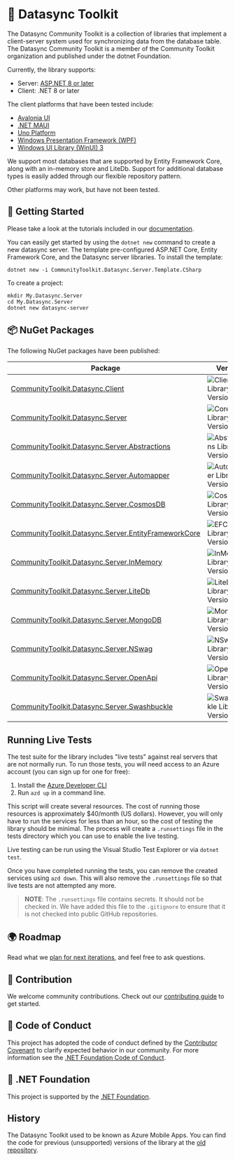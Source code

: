 # 🧰 Datasync Toolkit

The Datasync Community Toolkit is a collection of libraries that implement a client-server system used for synchronizing data
from the database table.  The Datasync Community Toolkit is a member of the Community Toolkit organization and published under the dotnet Foundation.

Currently, the library supports:

* Server: [ASP.NET 8 or later](https://learn.microsoft.com/aspnet/core/)
* Client: .NET 8 or later

The client platforms that have been tested include:

* [Avalonia UI](https://www.avaloniaui.net/)
* [.NET MAUI](https://dotnet.microsoft.com/apps/maui)
* [Uno Platform](https://platform.uno/)
* [Windows Presentation Framework (WPF)](https://learn.microsoft.com/dotnet/desktop/wpf/overview/?view=netdesktop-8.0)
* [Windows UI Library (WinUI) 3](https://learn.microsoft.com/windows/apps/winui/winui3/)

We support most databases that are supported by Entity Framework Core, along with an in-memory store and LiteDb.  Support for additional
database types is easily added through our flexible repository pattern.

Other platforms may work, but have not been tested.

## 🙌 Getting Started

Please take a look at the tutorials included in our [documentation](https://CommunityToolkit.github.io/Datasync).

You can easily get started by using the `dotnet new` command to create a new datasync server.  The template pre-configured ASP.NET Core, 
Entity Framework Core, and the Datasync server libraries.  To install the template:

```dotnetcli
dotnet new -i CommunityToolkit.Datasync.Server.Template.CSharp
```

To create a project:

```dotnetcli
mkdir My.Datasync.Server
cd My.Datasync.Server
dotnet new datasync-server
```

## 📦 NuGet Packages

The following NuGet packages have been published:

| Package | Version | Downloads |
|---------|---------|-----------|
| [CommunityToolkit.Datasync.Client] | ![Client Library Version][vc-core] | ![Client Library Downloads][dc-core] |
| [CommunityToolkit.Datasync.Server] | ![Core Library Version][vs-core] | ![Core Library Downloads][ds-core] |
| [CommunityToolkit.Datasync.Server.Abstractions] | ![Abstractions Library Version][vs-abstractions] | ![Abstractions Library Downloads][ds-abstractions] |
| [CommunityToolkit.Datasync.Server.Automapper] | ![Automapper Library Version][vs-automapper] | ![Automapper Library Downloads][ds-automapper] |
| [CommunityToolkit.Datasync.Server.CosmosDB] | ![CosmosDB Library Version][vs-cosmosdb] | ![CosmosDB Library Downloads][ds-cosmosdb] |
| [CommunityToolkit.Datasync.Server.EntityFrameworkCore] | ![EFCore Library Version][vs-efcore] | ![EFCore Library Downloads][ds-efcore] |
| [CommunityToolkit.Datasync.Server.InMemory] | ![InMemory Library Version][vs-inmemory] | ![InMemory Library Downloads][ds-inmemory] |
| [CommunityToolkit.Datasync.Server.LiteDb] | ![LiteDb Library Version][vs-litedb] | ![LiteDb Library Downloads][ds-litedb] |
| [CommunityToolkit.Datasync.Server.MongoDB] | ![MongoDB Library Version][vs-mongodb] | ![MongoDB Library Downloads][ds-mongodb] |
| [CommunityToolkit.Datasync.Server.NSwag] | ![NSwag Library Version][vs-nswag] | ![NSwag Library Downloads][ds-nswag] |
| [CommunityToolkit.Datasync.Server.OpenApi] | ![OpenApi Library Version][vs-openapi] | ![OpenApi Library Downloads][ds-openapi] |
| [CommunityToolkit.Datasync.Server.Swashbuckle] | ![Swashbuckle Library Version][vs-swashbuckle] | ![Swashbuckle Library Downloads][ds-swashbuckle] |

## Running Live Tests

The test suite for the library includes "live tests" against real servers that are not normally run.  To run those tests, you will need access to an
Azure account (you can sign up for one for free):

1. Install the [Azure Developer CLI](https://learn.microsoft.com/azure/developer/azure-developer-cli/install-azd)
2. Run `azd up` in a command line.

This script will create several resources.  The cost of running those resources is approximately $40/month (US dollars).  However, you will only have 
to run the services for less than an hour, so the cost of testing the library should be minimal.  The process will create a `.runsettings` file in the
tests directory which you can use to enable the live testing. 

Live testing can be run using the Visual Studio Test Explorer or via `dotnet test`.

Once you have completed running the tests, you can remove the created services using `azd down`.  This will also remove the `.runsettings` file so that
live tests are not attempted any more.

> **NOTE**: The `.runsettings` file contains secrets.  It should not be checked in.  We have added this file to the `.gitignore` to ensure that it is
> not checked into public GitHub repositories.

## 🌍 Roadmap

Read what we [plan for next iterations](https://github.com/CommunityToolkit/Datasync/milestones), and feel free to ask questions.

## 🚀 Contribution

We welcome community contributions.  Check out our [contributing guide](CONTRIBUTING.md) to get started.

## 📄 Code of Conduct

This project has adopted the code of conduct defined by the [Contributor Covenant](http://contributor-covenant.org/) to clarify expected behavior in our community.
For more information see the [.NET Foundation Code of Conduct](CODE_OF_CONDUCT.md).

## 🏢 .NET Foundation

This project is supported by the [.NET Foundation](http://dotnetfoundation.org).

## History

The Datasync Toolkit used to be known as Azure Mobile Apps.  You can find the code for previous (unsupported) versions of the library at the [old repository](https://github.com/Azure/azure-mobile-apps).

<!-- Links -->
[documentation]: https://CommunityToolkit.github.io/Datasync
[CommunityToolkit.Datasync.Server]: https://www.nuget.org/packages/CommunityToolkit.Datasync.Server
[CommunityToolkit.Datasync.Server.Abstractions]: https://www.nuget.org/packages/CommunityToolkit.Datasync.Server.Abstractions
[CommunityToolkit.Datasync.Server.Automapper]: https://www.nuget.org/packages/CommunityToolkit.Datasync.Server.Automapper
[CommunityToolkit.Datasync.Server.CosmosDB]: https://www.nuget.org/packages/CommunityToolkit.Datasync.Server.CosmosDB
[CommunityToolkit.Datasync.Server.EntityFrameworkCore]: https://www.nuget.org/packages/CommunityToolkit.Datasync.Server.EntityFrameworkCore
[CommunityToolkit.Datasync.Server.InMemory]: https://www.nuget.org/packages/CommunityToolkit.Datasync.Server.InMemory
[CommunityToolkit.Datasync.Server.LiteDb]: https://www.nuget.org/packages/CommunityToolkit.Datasync.Server.LiteDb
[CommunityToolkit.Datasync.Server.MongoDB]: https://www.nuget.org/packages/CommunityToolkit.Datasync.Server.MongoDB
[CommunityToolkit.Datasync.Server.NSwag]: https://www.nuget.org/packages/CommunityToolkit.Datasync.Server.NSwag
[CommunityToolkit.Datasync.Server.OpenApi]: https://www.nuget.org/packages/CommunityToolkit.Datasync.Server.OpenApi
[CommunityToolkit.Datasync.Server.Swashbuckle]: https://www.nuget.org/packages/CommunityToolkit.Datasync.Server.Swashbuckle
[CommunityToolkit.Datasync.Client]: https://www.nuget.org/packages/CommunityToolkit.Datasync.Client

<!-- Images -->
[vs-core]: https://badgen.net/nuget/v/CommunityToolkit.Datasync.Server
[vs-abstractions]: https://badgen.net/nuget/v/CommunityToolkit.Datasync.Server.Abstractions
[vs-automapper]: https://badgen.net/nuget/v/CommunityToolkit.Datasync.Server.Automapper
[vs-cosmosdb]: https://badgen.net/nuget/v/CommunityToolkit.Datasync.Server.CosmosDB
[vs-efcore]: https://badgen.net/nuget/v/CommunityToolkit.Datasync.Server.EntityFrameworkCore
[vs-inmemory]: https://badgen.net/nuget/v/CommunityToolkit.Datasync.Server.InMemory
[vs-litedb]: https://badgen.net/nuget/v/CommunityToolkit.Datasync.Server.LiteDb
[vs-mongodb]: https://badgen.net/nuget/v/CommunityToolkit.Datasync.Server.MongoDB
[vs-nswag]: https://badgen.net/nuget/v/CommunityToolkit.Datasync.Server.NSwag
[vs-openapi]: https://badgen.net/nuget/v/CommunityToolkit.Datasync.Server.OpenApi
[vs-swashbuckle]: https://badgen.net/nuget/v/CommunityToolkit.Datasync.Server.Swashbuckle
[vc-core]: https://badgen.net/nuget/v/CommunityToolkit.Datasync.Client

[ds-core]: https://badgen.net/nuget/dt/CommunityToolkit.Datasync.Server
[ds-abstractions]: https://badgen.net/nuget/dt/CommunityToolkit.Datasync.Server.Abstractions
[ds-automapper]: https://badgen.net/nuget/dt/CommunityToolkit.Datasync.Server.Automapper
[ds-cosmosdb]: https://badgen.net/nuget/dt/CommunityToolkit.Datasync.Server.CosmosDB
[ds-efcore]: https://badgen.net/nuget/dt/CommunityToolkit.Datasync.Server.EntityFrameworkCore
[ds-inmemory]: https://badgen.net/nuget/dt/CommunityToolkit.Datasync.Server.InMemory
[ds-litedb]: https://badgen.net/nuget/dt/CommunityToolkit.Datasync.Server.LiteDb
[ds-mongodb]: https://badgen.net/nuget/dt/CommunityToolkit.Datasync.Server.MongoDB
[ds-nswag]: https://badgen.net/nuget/dt/CommunityToolkit.Datasync.Server.NSwag
[ds-openapi]: https://badgen.net/nuget/dt/CommunityToolkit.Datasync.Server.OpenApi
[ds-swashbuckle]: https://badgen.net/nuget/dt/CommunityToolkit.Datasync.Server.Swashbuckle
[dc-core]: https://badgen.net/nuget/dt/CommunityToolkit.Datasync.Client
